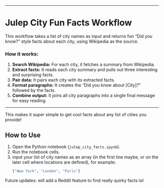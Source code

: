 
---
# Julep City Fun Facts Workflow

This workflow takes a list of city names as input and returns fun “Did you know?” style facts about each city, using Wikipedia as the source.

### How it works:

1. **Search Wikipedia:** For each city, it fetches a summary from Wikipedia.
2. **Extract facts:** It reads each city summary and pulls out three interesting and surprising facts.
3. **Pair data:** It pairs each city with its extracted facts.
4. **Format paragraphs:** It creates the “Did you know about \[City]?” followed by the facts.
5. **Combine output:** It joins all city paragraphs into a single final message for easy reading.

---

This makes it super simple to get cool facts about any list of cities you provide!


## How to Use

1. Open the Python notebook (`julep_city_facts.ipynb`).
2. Run the notebook cells.
3. input your list of city names as an array (in the first line maybe, or on the later cell where locations are defined), for example:
   ```python
   ["New York", "London", "Paris"]


Future updates: will add a Reddit feature to find really quirky facts lol